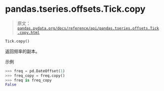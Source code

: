 # pandas.tseries.offsets.Tick.copy

> 原文：[`pandas.pydata.org/docs/reference/api/pandas.tseries.offsets.Tick.copy.html`](https://pandas.pydata.org/docs/reference/api/pandas.tseries.offsets.Tick.copy.html)

```py
Tick.copy()
```

返回频率的副本。

示例

```py
>>> freq = pd.DateOffset(1)
>>> freq_copy = freq.copy()
>>> freq is freq_copy
False 
```
